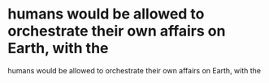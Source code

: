 # humans would be allowed to orchestrate their own affairs on Earth, with the

humans would be allowed to orchestrate their own affairs on Earth, with the
